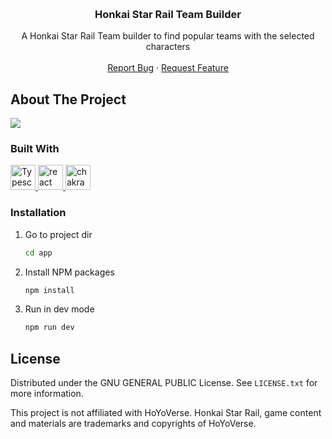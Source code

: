 <a name="readme-top"></a>

<br />

<h3 align="center">Honkai Star Rail Team Builder</h3>

  <p align="center">
    A Honkai Star Rail Team builder to find popular teams with the selected characters
    <br />
    <a href="https://github.com/Jose-AE/hsr-team-builder"></a>
    <br />
    <a href="https://github.com/Jose-AE/hsr-team-builder/issues">Report Bug</a>
    ·
    <a href="https://github.com/Jose-AE/hsr-team-builder/issues">Request Feature</a>
  </p>
</div>

<!-- ABOUT THE PROJECT -->

## About The Project

<img src="https://i.imgur.com/ivVNrKr.png" />

### Built With

<a href="https://www.typescriptlang.org/" target="_blank" rel="noreferrer"> <img src="https://cdn.icon-icons.com/icons2/2415/PNG/512/typescript_original_logo_icon_146317.png" alt="Typescript" width="40" height="40"/> </a>
<a href="https://reactjs.org/" target="_blank" rel="noreferrer"> <img src="https://cdn.icon-icons.com/icons2/2415/PNG/512/react_original_logo_icon_146374.png" alt="react" width="40" height="40"/> </a>
<a href="https://chakra-ui.com/" target="_blank" rel="noreferrer"> <img src="https://img.icons8.com/color/512/chakra-ui.png" alt="chakra ui" width="40" height="40"/> </a>

<!-- GETTING STARTED -->

### Installation

1. Go to project dir
   ```sh
   cd app
   ```
2. Install NPM packages
   ```sh
   npm install
   ```
3. Run in dev mode
   ```js
   npm run dev
   ```

<!-- LICENSE -->

## License

Distributed under the GNU GENERAL PUBLIC License. See `LICENSE.txt` for more information.

This project is not affiliated with HoYoVerse. Honkai Star Rail, game content and materials are trademarks and copyrights of HoYoVerse.
